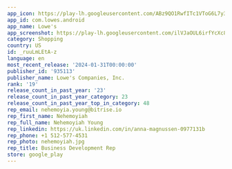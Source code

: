 ```yaml
---
app_icon: https://play-lh.googleusercontent.com/ABz9QO1RwfITc1VToG6L7y30CdLSGUzZkbYYoFkW9FiGDHwFi_IDm2jn596PlKKTdg
app_id: com.lowes.android
app_name: Lowe's
app_screenshot: https://play-lh.googleusercontent.com/ilVJaOUL6irfYcXc8pWKOt_1pL5l-tLo3z3FdEUWcEagUKuvfek4OkgNE0F_53ZDStE
category: Shopping
country: US
id: _ruuLmLEtA-z
language: en
most_recent_release: '2024-01-31T00:00:00'
publisher_id: '935113'
publisher_name: Lowe's Companies, Inc.
rank: '19'
release_count_in_past_year: '23'
release_count_in_past_year_category: 23
release_count_in_past_year_top_in_category: 48
rep_email: nehemoyia.young@bitrise.io
rep_first_name: Nehemoyiah
rep_full_name: Nehemoyiah Young
rep_linkedin: https://uk.linkedin.com/in/anna-magnussen-0977131b
rep_phone: +1 512-577-4531
rep_photo: nehemoyiah.jpg
rep_title: Business Development Rep
store: google_play
---
```

